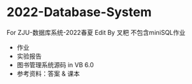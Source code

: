 # 2022-Database-System
For ZJU-数据库系统-2022春夏
Edit By 叉粑
不包含miniSQL作业
* 作业
* 实验报告
* 图书管理系统源码 in VB 6.0
* 参考资料：答案 & 课本
